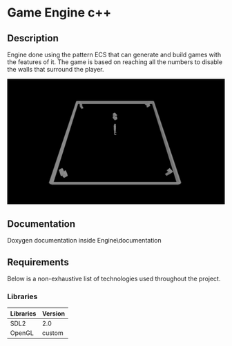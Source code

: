 # Game Engine c++
## Description
Engine done using the pattern ECS that can generate and build games with the features of it. The game is based on reaching all the numbers to disable the walls that surround the player.

<img src="https://github.com/lucasgarciadominguez/Assets/blob/main/GameEngineCapture.JPG" width="800">

## Documentation 
Doxygen documentation inside Engine\documentation

## Requirements

Below is a non-exhaustive list of technologies used throughout the project.
### Libraries
<table>
      <thead>
        <tr>
          <th>Libraries</th>
          <th>Version</th>
        </tr>
      </thead>
      <tbody>
            <tr>
              <td>SDL2</td>
              <td>2.0</td>
            </tr>
            <tr>
              <td>OpenGL</td>
              <td>custom</td>
            </tr>
      </tbody>
  </table>

